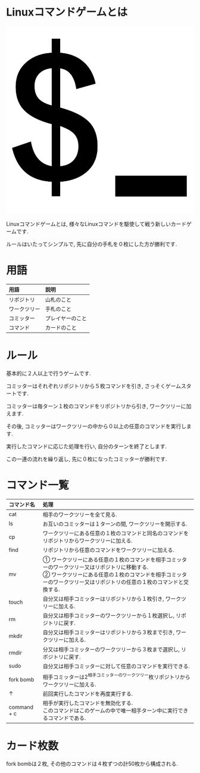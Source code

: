 # Linuxコマンドゲームとは
![ロゴ](./logo.png)

Linuxコマンドゲームとは, 様々なLinuxコマンドを駆使して戦う新しいカードゲームです.

ルールはいたってシンプルで, 先に自分の手札を０枚にした方が勝利です.

# 用語

|用語|説明|
|:--|:--|
|リポジトリ|山札のこと|
|ワークツリー|手札のこと|
|コミッター|プレイヤーのこと|
|コマンド|カードのこと|

# ルール
基本的に２人以上で行うゲームです.

コミッターはそれぞれリポジトリから５枚コマンドを引き, さっそくゲームスタートです.

コミッターは毎ターン１枚のコマンドをリポジトリから引き, ワークツリーに加えます.

その後, コミッターはワークツリーの中から０以上の任意のコマンドを実行します.

実行したコマンドに応じた処理を行い, 自分のターンを終了とします.

この一連の流れを繰り返し, 先に０枚になったコミッターが勝利です.

# コマンド一覧

|コマンド名|処理|
|:--|:--|
|cat|相手のワークツリーを全て見る.|
|ls|お互いのコミッターは１ターンの間, ワークツリーを開示する.|
|cp|ワークツリーにある任意の１枚のコマンドと同名のコマンドをリポジトリからワークツリーに加える.|
|find|リポジトリから任意のコマンドをワークツリーに加える.|
|mv|① ワークツリーにある任意の１枚のコマンドを相手コミッターのワークツリー又はリポジトリに移動する.<br>② ワークツリーにある任意の１枚のコマンドを相手コミッターのワークツリー又はリポジトリの任意の１枚のコマンドと交換する.|
|touch|自分又は相手コミッターはリポジトリから１枚引き, ワークツリーに加える.|
|rm|自分又は相手コミッターのワークツリーから１枚選択し, リポジトリに戻す.|
|mkdir|自分又は相手コミッターはリポジトリから３枚まで引き, ワークツリーに加える.|
|rmdir|分又は相手コミッターのワークツリーから３枚まで選択し, リポジトリに戻す.|
|sudo|自分又は相手コミッターに対して任意のコマンドを実行できる.|
|fork bomb|相手コミッターは2<sup>相手コミッターのワークツリー</sup>枚リポジトリからワークツリーに加える.|
|↑|前回実行したコマンドを再度実行する.|
|command + c|相手が実行したコマンドを無効化する.<br>このコマンドはこのゲームの中で唯一相手ターン中に実行できるコマンドである.|

# カード枚数
fork bombは２枚, その他のコマンドは４枚ずつの計50枚から構成される.
